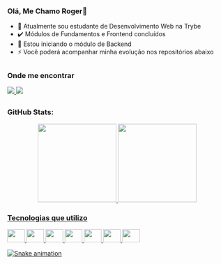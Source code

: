 ### Olá, Me Chamo Roger👋

- 🔭 Atualmente sou estudante de Desenvolvimento Web na Trybe
- :heavy_check_mark: Módulos de Fundamentos e Frontend concluídos
- 🌱 Estou iniciando o módulo de Backend
- ⚡ Você poderá acompanhar minha evolução nos repositórios abaixo

##

### Onde me encontrar
<div> 
  <a href="https://www.linkedin.com/in/roger-marques-dev/" target="_blank">
    <img src="https://img.shields.io/badge/LinkedIn-0077B5?style=for-the-badge&logo=linkedin&logoColor=white">
  </a>
  <a href = "mailto:marquesroger226@gmail.com">
    <img src="https://img.shields.io/badge/-Gmail-%23333?style=for-the-badge&logo=gmail&logoColor=white" target="_blank">
  </a>
  
 ##


### GitHub Stats:

<div align="center">
  <a href="https://github.com/rafaballerini">
  <img height="180em" src="https://github-readme-stats.vercel.app/api?username=rogermarques08&show_icons=true&theme=dark&include_all_commits=true&count_private=true"/>
  <img height="180em" src="https://github-readme-stats.vercel.app/api/top-langs/?username=rogermarques08&layout=compact&langs_count=7&theme=dark"/>
</div>
  
### Tecnologias que utilizo
  <div>
   <img height="30" width="40" src="https://cdn.jsdelivr.net/gh/devicons/devicon/icons/javascript/javascript-original.svg" />
   <img height="30" width="40" src="https://cdn.jsdelivr.net/gh/devicons/devicon/icons/html5/html5-plain.svg" />
   <img height="30" width="40" src="https://cdn.jsdelivr.net/gh/devicons/devicon/icons/css3/css3-plain.svg" />
   <img height="30" width="40" src="https://cdn.jsdelivr.net/gh/devicons/devicon/icons/jest/jest-plain.svg" />
   <img height="30" width="40" src="https://cdn.jsdelivr.net/gh/devicons/devicon/icons/react/react-original-wordmark.svg" />
   <img height="30" width="40" src="https://cdn.jsdelivr.net/gh/devicons/devicon/icons/redux/redux-original.svg" />
   <img height="30" width="40" src="https://cdn.jsdelivr.net/gh/devicons/devicon/icons/git/git-plain-wordmark.svg" />
</div>
  
   ![Snake animation](https://github.com/rogermarques08/rogermarques08/blob/output/github-contribution-grid-snake.svg)
  
